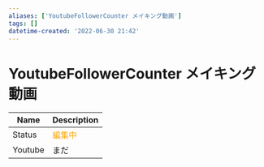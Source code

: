 ```yaml
---
aliases: ['YoutubeFollowerCounter メイキング動画']
tags: []
datetime-created: '2022-06-30 21:42'
---
```


# YoutubeFollowerCounter メイキング動画
| Name    | Description                        |
| ------- | ---------------------------------- |
| Status  | <font color="Orange">編集中</font> |
| Youtube | まだ                               |